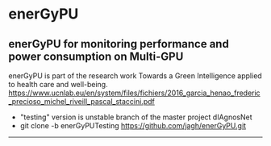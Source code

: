 # enerGyPU
enerGyPU for monitoring performance and power consumption on Multi-GPU
----------------------------------------------------------------------------------------

enerGyPU is part of the research work Towards a Green Intelligence applied to health care and well-being.
https://www.ucnlab.eu/en/system/files/fichiers/2016_garcia_henao_frederic_precioso_michel_riveill_pascal_staccini.pdf

* "testing" version is unstable branch of the master project dIAgnosNet
* git clone -b enerGyPUTesting https://github.com/jagh/enerGyPU.git    
----------------------------------------------------------------------------------------    

